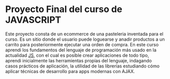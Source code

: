 # Proyecto Final del curso de JAVASCRIPT

Este proyecto consta de un ecommerce de una pasteleria inventada para el curso. Es un sitio donde el usuario puede loguearse y anadir productos a un carrito para posteriormente ejecutar una orden de compra.
En este curso aprendi los fundamentos del lenguaje de programación más usado en la actualidad [JS](https://www.javascript.com/), con el cual es posible crear aplicaciones de todo tipo, aprendi inicialmente las herramientas propias del lenguaje, indagando casos prácticos de aplicación, la utilidad de las librerías estudiando cómo aplicar técnicas de desarrollo para apps modernas con AJAX.